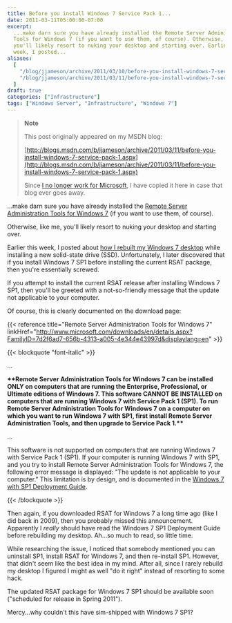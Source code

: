 ```yaml
---
title: Before you install Windows 7 Service Pack 1...
date: 2011-03-11T05:00:00-07:00
excerpt:
  ...make darn sure you have already installed the Remote Server Administration
  Tools for Windows 7 (if you want to use them, of course). Otherwise, like me,
  you'll likely resort to nuking your desktop and starting over. Earlier this
  week, I posted...
aliases:
  [
    "/blog/jjameson/archive/2011/03/10/before-you-install-windows-7-service-pack-1.aspx",
    "/blog/jjameson/archive/2011/03/11/before-you-install-windows-7-service-pack-1.aspx",
  ]
draft: true
categories: ["Infrastructure"]
tags: ["Windows Server", "Infrastructure", "Windows 7"]
---
```


> **Note**
>
> This post originally appeared on my MSDN blog:
>
> [http://blogs.msdn.com/b/jjameson/archive/2011/03/11/before-you-install-windows-7-service-pack-1.aspx](http://blogs.msdn.com/b/jjameson/archive/2011/03/11/before-you-install-windows-7-service-pack-1.aspx)
>
> Since
> [I no longer work for Microsoft](/blog/jjameson/2011/09/02/last-day-with-microsoft),
> I have copied it here in case that blog ever goes away.

...make darn sure you have already installed the
[Remote Server Administration Tools for Windows 7](http://www.microsoft.com/downloads/en/details.aspx?FamilyID=7d2f6ad7-656b-4313-a005-4e344e43997d&displaylang=en)
(if you want to use them, of course).

Otherwise, like me, you'll likely resort to nuking your desktop and starting
over.

Earlier this week, I posted about
[how I rebuilt my Windows 7 desktop](/blog/jjameson/2011/03/09/windows-7-sp1-ssd-rebuild-and-maxpatchcachesize-0)
while installing a new solid-state drive (SSD). Unfortunately, I later
discovered that if you install Windows 7 SP1 before installing the current RSAT
package, then you're essentially screwed.

If you attempt to install the current RSAT release after installing Windows 7
SP1, then you'll be greeted with a not-so-friendly message that the update not
applicable to your computer.

Of course, this is clearly documented on the download page:

{{< reference title="Remote Server Administration Tools for Windows 7"
linkHref="http://www.microsoft.com/downloads/en/details.aspx?FamilyID=7d2f6ad7-656b-4313-a005-4e344e43997d&displaylang=en" >}}

{{< blockquote "font-italic" >}}

...

**\*\*Remote Server Administration Tools for Windows 7 can be installed ONLY on
computers that are running the Enterprise, Professional, or Ultimate editions of
Windows 7. This software CANNOT BE INSTALLED on computers that are running
Windows 7 with Service Pack 1 (SP1). To run Remote Server Administration Tools
for Windows 7 on a computer on which you want to run Windows 7 with SP1, first
install Remote Server Administration Tools, and then upgrade to Service Pack
1.\*\***

...

This software is not supported on computers that are running Windows 7 with
Service Pack 1 (SP1). If your computer is running Windows 7 with SP1, and you
try to install Remote Server Administration Tools for Windows 7, the following
error message is displayed: "The update is not applicable to your computer."
This limitation is by design, and is documented in the
[Windows 7 with SP1 Deployment Guide](http://www.microsoft.com/downloads/en/details.aspx?FamilyID=61924cea-83fe-46e9-96d8-027ae59ddc11).

{{< /blockquote >}}

Then again, if you downloaded RSAT for Windows 7 a long time ago (like I did
back in 2009), then you probably missed this announcement. Apparently I *really*
should have read the Windows 7 SP1 Deployment Guide before rebuilding my
desktop. Ah...so much to read, so little time.

While researching the issue, I noticed that somebody mentioned you can uninstall
SP1, install RSAT for Windows 7, and then re-install SP1. However, that didn't
seem like the best idea in my mind. After all, since I rarely rebuild my desktop
I figured I might as well "do it right" instead of resorting to some hack.

The updated RSAT package for Windows 7 SP1 should be available soon ("scheduled
for release in Spring 2011").

Mercy...why couldn't this have sim-shipped with Windows 7 SP1?
